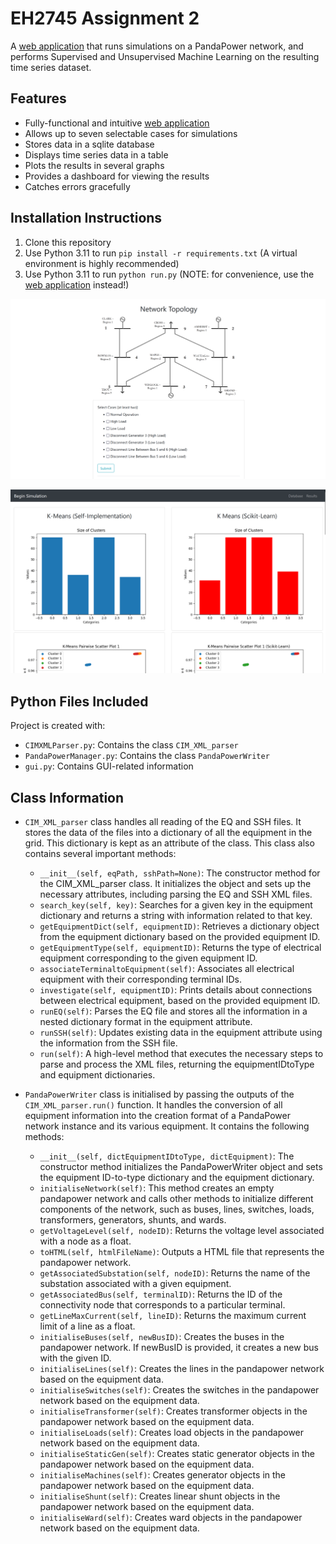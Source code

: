 # EH2745 Assignment 2

A [web application](http://butterytoucan.eu.pythonanywhere.com/) that runs simulations on a PandaPower network, and performs Supervised and Unsupervised Machine Learning on the resulting time series dataset.

## Features
* Fully-functional and intuitive [web application](http://butterytoucan.eu.pythonanywhere.com/)
* Allows up to seven selectable cases for simulations
* Stores data in a sqlite database
* Displays time series data in a table
* Plots the results in several graphs
* Provides a dashboard for viewing the results
* Catches errors gracefully

## Installation Instructions
1. Clone this repository
2. Use Python 3.11 to run `pip install -r requirements.txt` (A virtual environment is highly recommended)
3. Use Python 3.11 to run `python run.py` (NOTE: for convenience, use the [web application](http://butterytoucan.eu.pythonanywhere.com/) instead!)

![Main UI](docs/images/ui.png)

![Results Page](docs/images/results.png)

## Python Files Included
Project is created with:
* `CIMXMLParser.py`: Contains the class `CIM_XML_parser`
* `PandaPowerManager.py`: Contains the class `PandaPowerWriter`
* `gui.py`: Contains GUI-related information

## Class Information
* `CIM_XML_parser` class handles all reading of the EQ and SSH files. It stores the data of the files into a dictionary of all the equipment in the grid. This dictionary is kept as an attribute of the class. This class also contains several important methods:
  - `__init__(self, eqPath, sshPath=None)`: The constructor method for the CIM_XML_parser class. It initializes the object and sets up the necessary attributes, including parsing the EQ and SSH XML files.
  - `search_key(self, key)`: Searches for a given key in the equipment dictionary and returns a string with information related to that key.
  - `getEquipmentDict(self, equipmentID)`: Retrieves a dictionary object from the equipment dictionary based on the provided equipment ID.
  - `getEquipmentType(self, equipmentID)`: Returns the type of electrical equipment corresponding to the given equipment ID.
  - `associateTerminaltoEquipment(self)`: Associates all electrical equipment with their corresponding terminal IDs.
  - `investigate(self, equipmentID)`: Prints details about connections between electrical equipment, based on the provided equipment ID.
  - `runEQ(self)`: Parses the EQ file and stores all the information in a nested dictionary format in the equipment attribute.
  - `runSSH(self)`: Updates existing data in the equipment attribute using the information from the SSH file.
  - `run(self)`: A high-level method that executes the necessary steps to parse and process the XML files, returning the equipmentIDtoType and equipment dictionaries.

* `PandaPowerWriter` class is initialised by passing the outputs of the `CIM_XML_parser.run()` function. It handles the conversion of all equipment information into the creation format of a PandaPower network instance and its various equipment. It contains the following methods:
  - `__init__(self, dictEquipmentIDtoType, dictEquipment)`: The constructor method initializes the PandaPowerWriter object and sets the equipment ID-to-type dictionary and the equipment dictionary.
  - `initialiseNetwork(self)`: This method creates an empty pandapower network and calls other methods to initialize different components of the network, such as buses, lines, switches, loads, transformers, generators, shunts, and wards.
  - `getVoltageLevel(self, nodeID)`: Returns the voltage level associated with a node as a float.
  - `toHTML(self, htmlFileName)`: Outputs a HTML file that represents the pandapower network.
  - `getAssociatedSubstation(self, nodeID)`: Returns the name of the substation associated with a given equipment.
  - `getAssociatedBus(self, terminalID)`: Returns the ID of the connectivity node that corresponds to a particular terminal.
  - `getLineMaxCurrent(self, lineID)`: Returns the maximum current limit of a line as a float.
  - `initialiseBuses(self, newBusID)`: Creates the buses in the pandapower network. If newBusID is provided, it creates a new bus with the given ID.
  - `initialiseLines(self)`: Creates the lines in the pandapower network based on the equipment data.
  - `initialiseSwitches(self)`: Creates the switches in the pandapower network based on the equipment data.
  - `initialiseTransformer(self)`: Creates transformer objects in the pandapower network based on the equipment data.
  - `initialiseLoads(self)`: Creates load objects in the pandapower network based on the equipment data.
  - `initialiseStaticGen(self)`: Creates static generator objects in the pandapower network based on the equipment data.
  - `initialiseMachines(self)`: Creates generator objects in the pandapower network based on the equipment data.
  - `initialiseShunt(self)`: Creates linear shunt objects in the pandapower network based on the equipment data.
  - `initialiseWard(self)`: Creates ward objects in the pandapower network based on the equipment data.




